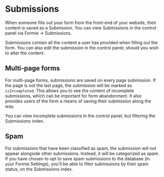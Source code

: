 # Submissions
When someone fills out your form from the front-end of your website, their content is saved as a Submission. You can view Submissions in the control panel via Formie → Submissions.

Submissions contain all the content a user has provided when filling out the form. You can also edit the submission in the control panel, should you wish to alter the content.

## Multi-page forms
For mutli-page forms, submissions are saved on every page submission. If the page is not the last page, the submission will be marked as `isIncompleted`. This allows you to see the content of incomplete submissions, which can be important for form abandonment. It also provides users of the form a means of saving their submission along the way.

You can view incomplete submissions in the control panel, but filtering the Submissions index.

## Spam
For submissions that have been classified as spam, the submission will not appear alongside other submissions. Instead, it will be categorized as spam. If you have chosen to opt to save spam submissions to the database (in your Formie Settings), you'll be able to filter submissions by their spam status, on the Submissions index.